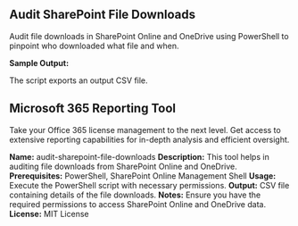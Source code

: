 ## Audit SharePoint File Downloads
Audit file downloads in SharePoint Online and OneDrive using PowerShell to pinpoint who downloaded what file and when.

**Sample Output:**

The script exports an output CSV file.

## Microsoft 365 Reporting Tool
Take your Office 365 license management to the next level. Get access to extensive reporting capabilities for in-depth analysis and efficient oversight.

**Name:** audit-sharepoint-file-downloads
**Description:** This tool helps in auditing file downloads from SharePoint Online and OneDrive.
**Prerequisites:** PowerShell, SharePoint Online Management Shell
**Usage:** Execute the PowerShell script with necessary permissions.
**Output:** CSV file containing details of the file downloads.
**Notes:** Ensure you have the required permissions to access SharePoint Online and OneDrive data.
**License:** MIT License